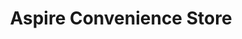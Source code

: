 ---
title: "Aspire Convenience Store"
url: /blantyre/aspire-convenience-store/
shop: Lebensmittel
---